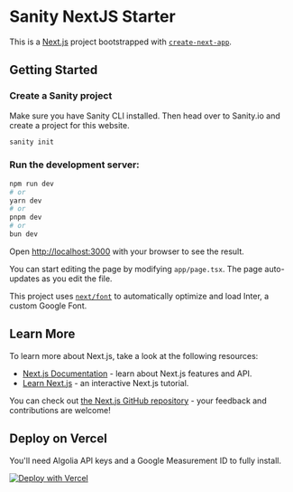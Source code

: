 # Sanity NextJS Starter

This is a [Next.js](https://nextjs.org/) project bootstrapped with [`create-next-app`](https://github.com/vercel/next.js/tree/canary/packages/create-next-app).

## Getting Started

### Create a Sanity project

Make sure you have Sanity CLI installed. Then head over to Sanity.io and create a project for this website.

```bash
sanity init
```

### Run the development server:

```bash
npm run dev
# or
yarn dev
# or
pnpm dev
# or
bun dev
```

Open [http://localhost:3000](http://localhost:3000) with your browser to see the result.

You can start editing the page by modifying `app/page.tsx`. The page auto-updates as you edit the file.

This project uses [`next/font`](https://nextjs.org/docs/basic-features/font-optimization) to automatically optimize and load Inter, a custom Google Font.

## Learn More

To learn more about Next.js, take a look at the following resources:

- [Next.js Documentation](https://nextjs.org/docs) - learn about Next.js features and API.
- [Learn Next.js](https://nextjs.org/learn) - an interactive Next.js tutorial.

You can check out [the Next.js GitHub repository](https://github.com/vercel/next.js/) - your feedback and contributions are welcome!

## Deploy on Vercel

You'll need Algolia API keys and a Google Measurement ID to fully install.

[![Deploy with Vercel](https://vercel.com/button)](https://vercel.com/new/clone?repository-url=https%3A%2F%2Fgithub.com%2Fmatt-antone%2Fsanity-template-nextjs-website&env=BASE_URL,NEXT_PUBLIC_GOOGLE_MEASUREMENT_ID,NEXT_PUBLIC_ALGOLIA_APP_ID,NEXT_PUBLIC_ALGOLIA_SEARCH_KEY,ALGOLIA_SEARCH_ADMIN_KEY&integration-ids=oac_hb2LITYajhRQ0i4QznmKH7gx&skippable-integrations=1)
